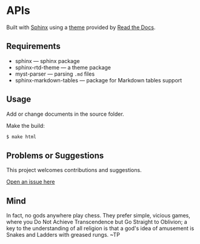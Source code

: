 # APIs

Built with [Sphinx](https://www.sphinx-doc.org) using a [theme](https://github.com/readthedocs/sphinx_rtd_theme) provided
by [Read the Docs](https://readthedocs.org/).

## Requirements

* sphinx — sphinx package
* sphinx-rtd-theme — a theme package
* myst-parser — parsing `.md` files
* sphinx-markdown-tables — package for Markdown tables support

## Usage

Add or change documents in the source folder.

Make the build:
```bash
$ make html
```

## Problems or Suggestions

This project welcomes contributions and suggestions. 

[Open an issue here](https://github.com/tymyrddin/red-api/issues)

## Mind

In fact, no gods anywhere play chess. They prefer simple, vicious games, where you Do Not Achieve Transcendence but Go Straight to Oblivion; a key to the understanding of all religion is that a god's idea of amusement is Snakes and Ladders with greased rungs. ~TP
